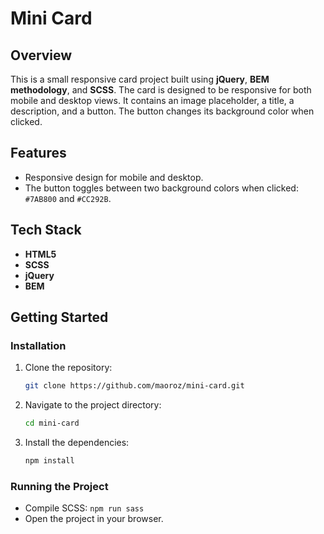 # Mini Card

## Overview

This is a small responsive card project built using **jQuery**, **BEM methodology**, and **SCSS**. The card is designed to be responsive for both mobile and desktop views. It contains an image placeholder, a title, a description, and a button. The button changes its background color when clicked.

## Features

- Responsive design for mobile and desktop.
- The button toggles between two background colors when clicked: `#7AB800` and `#CC292B`.

## Tech Stack

- **HTML5**
- **SCSS**
- **jQuery**
- **BEM**

## Getting Started

### Installation
1. Clone the repository:
    ```sh
    git clone https://github.com/maoroz/mini-card.git
    ```
2. Navigate to the project directory:
    ```sh
    cd mini-card
    ```
3. Install the dependencies:
    ```sh
    npm install
    ```
### Running the Project
- Compile SCSS:
    `npm run sass`
- Open the project in your browser.

